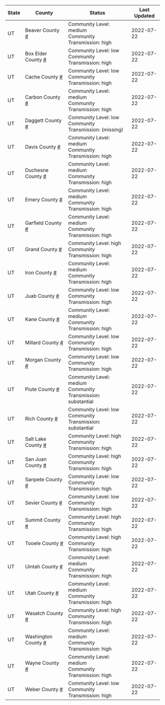 State | County | Status | Last Updated
--- | --- | --- | --- 
UT | Beaver County <a href="#beaver_county">#</a> | <a name="beaver_county"></a>Community Level: medium<br/>Community Transmission: high | 2022-07-22
UT | Box Elder County <a href="#box_elder_county">#</a> | <a name="box_elder_county"></a>Community Level: low<br/>Community Transmission: high | 2022-07-22
UT | Cache County <a href="#cache_county">#</a> | <a name="cache_county"></a>Community Level: low<br/>Community Transmission: high | 2022-07-22
UT | Carbon County <a href="#carbon_county">#</a> | <a name="carbon_county"></a>Community Level: medium<br/>Community Transmission: high | 2022-07-22
UT | Daggett County <a href="#daggett_county">#</a> | <a name="daggett_county"></a>Community Level: low<br/>Community Transmission: (missing) | 2022-07-22
UT | Davis County <a href="#davis_county">#</a> | <a name="davis_county"></a>Community Level: medium<br/>Community Transmission: high | 2022-07-22
UT | Duchesne County <a href="#duchesne_county">#</a> | <a name="duchesne_county"></a>Community Level: medium<br/>Community Transmission: high | 2022-07-22
UT | Emery County <a href="#emery_county">#</a> | <a name="emery_county"></a>Community Level: medium<br/>Community Transmission: high | 2022-07-22
UT | Garfield County <a href="#garfield_county">#</a> | <a name="garfield_county"></a>Community Level: medium<br/>Community Transmission: high | 2022-07-22
UT | Grand County <a href="#grand_county">#</a> | <a name="grand_county"></a>Community Level: high<br/>Community Transmission: high | 2022-07-22
UT | Iron County <a href="#iron_county">#</a> | <a name="iron_county"></a>Community Level: medium<br/>Community Transmission: high | 2022-07-22
UT | Juab County <a href="#juab_county">#</a> | <a name="juab_county"></a>Community Level: low<br/>Community Transmission: high | 2022-07-22
UT | Kane County <a href="#kane_county">#</a> | <a name="kane_county"></a>Community Level: medium<br/>Community Transmission: high | 2022-07-22
UT | Millard County <a href="#millard_county">#</a> | <a name="millard_county"></a>Community Level: low<br/>Community Transmission: high | 2022-07-22
UT | Morgan County <a href="#morgan_county">#</a> | <a name="morgan_county"></a>Community Level: low<br/>Community Transmission: high | 2022-07-22
UT | Piute County <a href="#piute_county">#</a> | <a name="piute_county"></a>Community Level: medium<br/>Community Transmission: substantial | 2022-07-22
UT | Rich County <a href="#rich_county">#</a> | <a name="rich_county"></a>Community Level: low<br/>Community Transmission: substantial | 2022-07-22
UT | Salt Lake County <a href="#salt_lake_county">#</a> | <a name="salt_lake_county"></a>Community Level: high<br/>Community Transmission: high | 2022-07-22
UT | San Juan County <a href="#san_juan_county">#</a> | <a name="san_juan_county"></a>Community Level: high<br/>Community Transmission: high | 2022-07-22
UT | Sanpete County <a href="#sanpete_county">#</a> | <a name="sanpete_county"></a>Community Level: low<br/>Community Transmission: high | 2022-07-22
UT | Sevier County <a href="#sevier_county">#</a> | <a name="sevier_county"></a>Community Level: low<br/>Community Transmission: high | 2022-07-22
UT | Summit County <a href="#summit_county">#</a> | <a name="summit_county"></a>Community Level: high<br/>Community Transmission: high | 2022-07-22
UT | Tooele County <a href="#tooele_county">#</a> | <a name="tooele_county"></a>Community Level: high<br/>Community Transmission: high | 2022-07-22
UT | Uintah County <a href="#uintah_county">#</a> | <a name="uintah_county"></a>Community Level: medium<br/>Community Transmission: high | 2022-07-22
UT | Utah County <a href="#utah_county">#</a> | <a name="utah_county"></a>Community Level: medium<br/>Community Transmission: high | 2022-07-22
UT | Wasatch County <a href="#wasatch_county">#</a> | <a name="wasatch_county"></a>Community Level: high<br/>Community Transmission: high | 2022-07-22
UT | Washington County <a href="#washington_county">#</a> | <a name="washington_county"></a>Community Level: medium<br/>Community Transmission: high | 2022-07-22
UT | Wayne County <a href="#wayne_county">#</a> | <a name="wayne_county"></a>Community Level: medium<br/>Community Transmission: high | 2022-07-22
UT | Weber County <a href="#weber_county">#</a> | <a name="weber_county"></a>Community Level: low<br/>Community Transmission: high | 2022-07-22
